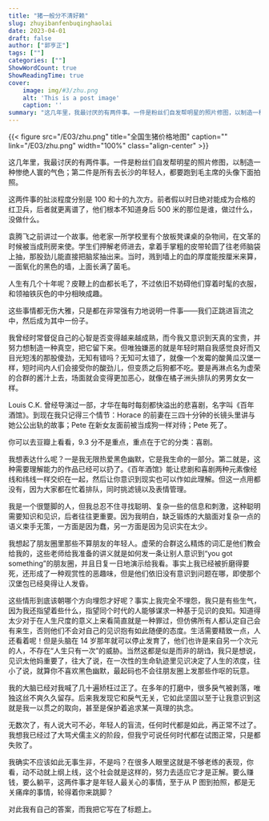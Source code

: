 ```yaml
---
title: "猪一般分不清好赖"
slug: zhuyibanfenbuqinghaolai
date: 2023-04-01  
draft: false
author: ["郭亨正"] 
tags: [""]
categories: [""]
ShowWordCount: true
ShowReadingTime: true
cover:
    image: img/#3/zhu.png
    alt: 'This is a post image'
    caption: ''
summary: "这几年里，我最讨厌的有两件事。一件是粉丝们自发帮明星的照片修图，以制造一种惨绝人寰的气色；第二件是所有去长沙的年轻人，都要跑到毛主席的头像下面拍照。"
---
```


{{< figure src="/E03/zhu.png" title="全国生猪价格地图" caption="" link="/E03/zhu.png" width="100%"  class="align-center" >}}


这几年里，我最讨厌的有两件事。一件是粉丝们自发帮明星的照片修图，以制造一种惨绝人寰的气色；第二件是所有去长沙的年轻人，都要跑到毛主席的头像下面拍照。

这两件事的扯淡程度分别是 100 和十的九次方。前者假以时日绝对能成为合格的红卫兵，后者就更离谱了，他们根本不知道身后 500 米的那位是谁，做过什么，没做什么。

袁腾飞之前讲过一个故事。他老家一所学校里有个放板凳课桌的杂物间，在文革的时候被当成刑房来使。学生们押解老师进去，拿着手掌粗的皮带轮圆了往老师脑袋上抽，那股劲儿能直接把脑浆抽出来。当时，溅到墙上的血的厚度能按厘米来算，一面氧化的黑色的墙，上面长满了菌毛。

人生有几个十年呢？皮鞭上的血都长毛了，不过依旧不妨碍他们穿着时髦的衣服，和领袖铁灰色的中分相映成趣。

这些事情都无伤大雅，只是都在非常强有力地说明一件事——我们正跳进盲流之中，然后成为其中一份子。

我曾经时常督促自己的心智是否变得越来越成熟，而今我又意识到天真的宝贵，并努力想制造一种真空，把它留下来。但唯独嫌恶的就是年轻时期自我感觉良好而又目光短浅的那股傻劲，无知有错吗？无知可太错了，就像一个发霉的酸黄瓜汉堡一样，短时间内人们会接受你的酸劲儿，但变质之后狗都不吃。要是再淋点名为虚荣的合群的酱汁上去，场面就会变得更加恶心，就像在橘子洲头排队的男男女女一样。

Louis C.K. 曾经导演过一部，才华在每时每刻都快溢出的悲喜剧，名字叫《百年酒馆》。到现在我只记得三个情节：Horace 的前妻在三四十分钟的长镜头里讲与她公公出轨的故事；Pete 在新女友面前被当成狗一样对待；Pete 死了。

你可以去豆瓣上看看，9.3 分不是重点，重点在于它的分类：喜剧。

我想表达什么呢？一是我无限热爱黑色幽默，它是我生命的一部分。第二就是，这种需要理解能力的作品已经可以扔了。《百年酒馆》能让悲剧和喜剧两种元素像经线和纬线一样交织在一起，然后让你意识到现实也可以作如此理解。但这一点用都没有，因为大家都在忙着排队，同时挑滤镜以及表情管理。

我是一个很蹩脚的人，但我总忍不住寻找聪明、复杂一些的信息和刺激，这种聪明需要知识和见识，后者往往更重要。因为我明白，缺乏锻炼的大脑面对复杂一点的语义束手无策，一方面是因为蠢，另一方面是因为见识实在太少。

我想起了朋友圈里那些不算朋友的年轻人。虚荣的合群这么精炼的词汇是他们教会给我的，这些老师给我准备的讲义就是如何发一条让别人意识到“you got something”的朋友圈，并且日复一日地演示给我看。事实上我已经被折磨得要死，还形成了一种观赏性的恶趣味，但是他们依旧没有意识到问题在哪，即使那个汉堡包已经臭得让人发昏。

这些情形到底该朝哪个方向埋怨才好呢？事实上我完全不埋怨，我只是有些生气，因为我还指望着些什么，指望同个时代的人能够谋求一种基于见识的良知。知道得太少对于在人生尺度的意义上来看简直就是一种罪过，但仿佛所有人都认定自己会有来生，否则他们不会对自己的见识抱有如此随便的态度。生活需要精致一点，人还看着呢！但是头脑在 14 岁那年就可以停止发育了，他们也许是来自另一个次元的人，不存在“人生只有一次”的威胁。当然这都是似是而非的胡诌，我只是想说，见识太他妈重要了，往大了说，在一次性的生命轨迹里见识决定了人生的浓度，往小了说，就算你不喜欢黑色幽默，最起码也不会往朋友圈上发那些作呕的玩意。

我的大脑已经对我喊了几十遍矫枉过正了。在多年的打磨中，很多戾气被剥落，唯独这丝不爽久久留存。后来我发现它和戾气无关，它如此坚固以至于让我意识到这就是我一以贯之的取向，甚至是保护着追求某一真理的执念。

无数次了，有人说大可不必，年轻人的盲流，任何时代都是如此，再正常不过了。我想我已经过了大骂犬儒主义的阶段，但我宁可说任何时代都在试图正常，只是都失败了。

我确实不应该如此无事生非，不是吗？在很多人眼里这就是不够老练的表现，你看，动不动就上纲上线，这个社会就是这样的，努力去适应它才是正解。要么赚钱，要么躺平，这两件事才是年轻人最关心的事情，至于从 P 图到拍照，都是无关痛痒的事情，轮得着你来跳脚？

对此我有自己的答案，而我把它写在了标题上。
